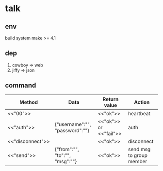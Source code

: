 # talk

## env
build system
make >= 4.1

## dep
1. cowboy => web
2. jiffy => json

## command

| Method | Data | Return value | Action |
| ------| ------ | ------ | ------ |
| <<"00">> | | <<"ok">> | heartbeat | 
| <<"auth">> | {"username":"", "password":""} | <<"ok">> or <<"fail">> | auth |
| <<"disconnect">> | | <<"ok">> | disconnect |
| <<"send">> | {"from":"", "to":"", "msg":""} | <<"ok">> | send msg to group member |
